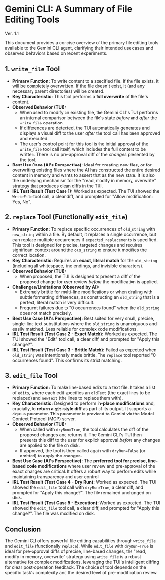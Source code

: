 # Gemini CLI: A Summary of File Editing Tools
Ver. 1.1

This document provides a concise overview of the primary file editing tools available to the Gemini CLI agent, clarifying their intended use cases and observed behaviors based on recent experiments.

## 1. `write_file` Tool

*   **Primary Function:** To write content to a specified file. If the file exists, it will be completely overwritten. If the file doesn't exist, it (and any necessary parent directories) will be created.
*   **Key Characteristic:** This tool performs a **full overwrite** of the file's content.
*   **Observed Behavior (TUI):**
    *   When used to modify an existing file, the Gemini CLI's TUI performs an internal comparison between the file's state *before* and *after* the `write_file` operation.
    *   If differences are detected, the TUI automatically generates and displays a visual diff to the user *after* the tool call has been approved and executed.
    *   The user's control point for this tool is the initial approval of the `write_file` tool call itself, which includes the full content to be written. There is no pre-approval diff of the *changes* presented by the tool.
*   **Best Use Case (AI's Perspective):** Ideal for creating new files, or for overwriting existing files where the AI has constructed the entire desired content in memory and wants to assert that as the new state. It is also the underlying mechanism for the "read, modify in memory, overwrite" strategy that produces clean diffs in the TUI.
*   **IRL Test Result (Test Case 1):** Worked as expected. The TUI showed the `WriteFile` tool call, a clear diff, and prompted for "Allow modification: Yes, No".

## 2. `replace` Tool (Functionally `edit_file`)

*   **Primary Function:** To replace specific occurrences of `old_string` with `new_string` within a file. By default, it replaces a single occurrence, but can replace multiple occurrences if `expected_replacements` is specified. This tool is designed for precise, targeted changes and requires significant context around the `old_string` to ensure it modifies the correct location.
*   **Key Characteristic:** Requires an **exact, literal match** for the `old_string` (including all whitespace, line endings, and invisible characters).
*   **Observed Behavior (TUI):**
    *   When proposed, the TUI is designed to present a diff of the proposed change for user review *before* the modification is applied.
*   **Challenges/Limitations (Observed by AI):**
    *   Extremely brittle for multi-line modifications or when dealing with subtle formatting differences, as constructing an `old_string` that is a perfect, literal match is very difficult.
    *   Frequent failures due to "0 occurrences found" when the `old_string` does not match precisely.
*   **Best Use Case (AI's Perspective):** Best suited for very small, precise, single-line text substitutions where the `old_string` is unambiguous and easily matched. Less reliable for complex code modifications.
*   **IRL Test Result (Test Case 2 - Exact Match):** Worked as expected. The TUI showed the "Edit" tool call, a clear diff, and prompted for "Apply this change?".
*   **IRL Test Result (Test Case 3 - Brittle Match):** Failed as expected when `old_string` was intentionally made brittle. The `replace` tool reported "0 occurrences found". This confirms its strict matching.

## 3. `edit_file` Tool

*   **Primary Function:** To make line-based edits to a text file. It takes a list of `edits`, where each edit specifies an `oldText` (the exact lines to be replaced) and `newText` (the lines to replace them with).
*   **Key Characteristic:** Designed to perform **in-place modifications** and, crucially, to **return a `git`-style diff** as part of its output. It supports a `dryRun` parameter. This parameter is provided to Gemini via the Model Context Protocol (MCP) server.
*   **Observed Behavior (TUI):**
    *   When called with `dryRun=True`, the tool calculates the diff of the proposed changes and returns it. The Gemini CLI's TUI then presents this diff to the user for explicit approval *before* any changes are applied to the file on disk.
    *   If approved, the tool is then called again with `dryRun=False` (or omitted) to apply the changes.
*   **Best Use Case (AI's Perspective):** The **preferred tool for precise, line-based code modifications** where user review and pre-approval of the exact changes are critical. It offers a robust way to perform edits while maintaining transparency and user control.
*   **IRL Test Result (Test Case 4 - Dry Run):** Worked as expected. The TUI showed the `edit_file` tool call with `dryRun=True`, a clear diff, and prompted for "Apply this change?". The file remained unchanged on disk.
*   **IRL Test Result (Test Case 5 - Execution):** Worked as expected. The TUI showed the `edit_file` tool call, a clear diff, and prompted for "Apply this change?". The file was modified on disk.

## Conclusion

The Gemini CLI offers powerful file editing capabilities through `write_file` and `edit_file` (functionally `replace`). While `edit_file` with `dryRun=True` is ideal for pre-approval diffs of precise, line-based changes, the "read, modify in memory, overwrite" strategy using `write_file` is a robust alternative for complex modifications, leveraging the TUI's intelligent diffing for clear post-operation feedback. The choice of tool depends on the specific task's complexity and the desired level of pre-modification review.